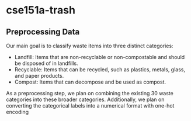 # cse151a-trash
## Preprocessing Data

Our main goal is to classify waste items into three distinct categories: 
* Landfill: Items that are non-recyclable or non-compostable and should be disposed of in landfills. 
* Recyclable: Items that can be recycled, such as plastics, metals, glass, and paper products.
* Compost: Items that can decompose and be used as compost.  

As a preprocessing step, we plan on combining the existing 30 waste categories into these broader categories. Additionally, we plan on converting the categorical labels into a numerical format with one-hot encoding




